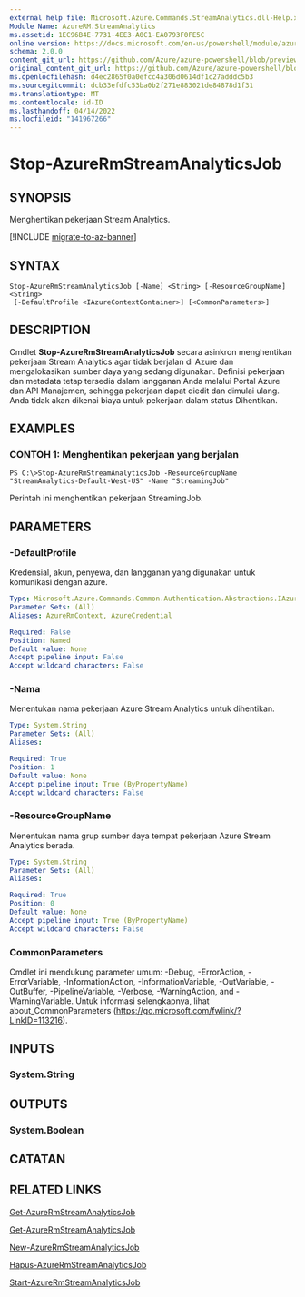 ```yaml
---
external help file: Microsoft.Azure.Commands.StreamAnalytics.dll-Help.xml
Module Name: AzureRM.StreamAnalytics
ms.assetid: 1EC96B4E-7731-4EE3-A0C1-EA0793F0FE5C
online version: https://docs.microsoft.com/en-us/powershell/module/azurerm.streamanalytics/stop-azurermstreamanalyticsjob
schema: 2.0.0
content_git_url: https://github.com/Azure/azure-powershell/blob/preview/src/ResourceManager/StreamAnalytics/Commands.StreamAnalytics/help/Stop-AzureRmStreamAnalyticsJob.md
original_content_git_url: https://github.com/Azure/azure-powershell/blob/preview/src/ResourceManager/StreamAnalytics/Commands.StreamAnalytics/help/Stop-AzureRmStreamAnalyticsJob.md
ms.openlocfilehash: d4ec2865f0a0efcc4a306d0614df1c27adddc5b3
ms.sourcegitcommit: dcb33efdfc53ba0b2f271e883021de84878d1f31
ms.translationtype: MT
ms.contentlocale: id-ID
ms.lasthandoff: 04/14/2022
ms.locfileid: "141967266"
---
```

# Stop-AzureRmStreamAnalyticsJob

## SYNOPSIS
Menghentikan pekerjaan Stream Analytics.

[!INCLUDE [migrate-to-az-banner](../../includes/migrate-to-az-banner.md)]

## SYNTAX

```
Stop-AzureRmStreamAnalyticsJob [-Name] <String> [-ResourceGroupName] <String>
 [-DefaultProfile <IAzureContextContainer>] [<CommonParameters>]
```

## DESCRIPTION
Cmdlet **Stop-AzureRmStreamAnalyticsJob** secara asinkron menghentikan pekerjaan Stream Analytics agar tidak berjalan di Azure dan mengalokasikan sumber daya yang sedang digunakan.
Definisi pekerjaan dan metadata tetap tersedia dalam langganan Anda melalui Portal Azure dan API Manajemen, sehingga pekerjaan dapat diedit dan dimulai ulang.
Anda tidak akan dikenai biaya untuk pekerjaan dalam status Dihentikan.

## EXAMPLES

### CONTOH 1: Menghentikan pekerjaan yang berjalan
```
PS C:\>Stop-AzureRmStreamAnalyticsJob -ResourceGroupName "StreamAnalytics-Default-West-US" -Name "StreamingJob"
```

Perintah ini menghentikan pekerjaan StreamingJob.

## PARAMETERS

### -DefaultProfile
Kredensial, akun, penyewa, dan langganan yang digunakan untuk komunikasi dengan azure.

```yaml
Type: Microsoft.Azure.Commands.Common.Authentication.Abstractions.IAzureContextContainer
Parameter Sets: (All)
Aliases: AzureRmContext, AzureCredential

Required: False
Position: Named
Default value: None
Accept pipeline input: False
Accept wildcard characters: False
```

### -Nama
Menentukan nama pekerjaan Azure Stream Analytics untuk dihentikan.

```yaml
Type: System.String
Parameter Sets: (All)
Aliases:

Required: True
Position: 1
Default value: None
Accept pipeline input: True (ByPropertyName)
Accept wildcard characters: False
```

### -ResourceGroupName
Menentukan nama grup sumber daya tempat pekerjaan Azure Stream Analytics berada.

```yaml
Type: System.String
Parameter Sets: (All)
Aliases:

Required: True
Position: 0
Default value: None
Accept pipeline input: True (ByPropertyName)
Accept wildcard characters: False
```

### CommonParameters
Cmdlet ini mendukung parameter umum: -Debug, -ErrorAction, -ErrorVariable, -InformationAction, -InformationVariable, -OutVariable, -OutBuffer, -PipelineVariable, -Verbose, -WarningAction, and -WarningVariable. Untuk informasi selengkapnya, lihat about_CommonParameters (https://go.microsoft.com/fwlink/?LinkID=113216).

## INPUTS

### System.String

## OUTPUTS

### System.Boolean

## CATATAN

## RELATED LINKS

[Get-AzureRmStreamAnalyticsJob](./Get-AzureRmStreamAnalyticsJob.md)

[Get-AzureRmStreamAnalyticsJob](./Get-AzureRmStreamAnalyticsJob.md)

[New-AzureRmStreamAnalyticsJob](./New-AzureRmStreamAnalyticsJob.md)

[Hapus-AzureRmStreamAnalyticsJob](./Remove-AzureRmStreamAnalyticsJob.md)

[Start-AzureRmStreamAnalyticsJob](./Start-AzureRmStreamAnalyticsJob.md)


